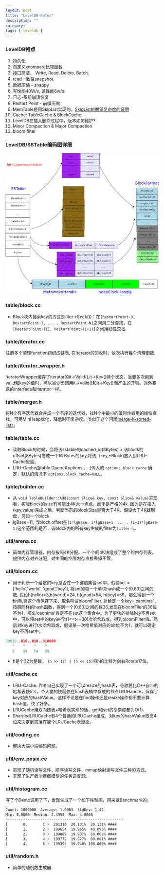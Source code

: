 ```yaml
---
layout: post
title: "LevelDB-Notes"
description: ""
category: 
tags: [ leveldb ]
---
```


### LevelDB特点

1. 持久化
2. 自定义xcompare比较函数
3. 接口简洁， Write, Read, Delete, Batch.
4. read一致性snapshot.
5. 数据压缩 - snappy
6. 写性能40W/s, 读性能6w/s.
7. 日志-系统崩溃恢复
8. Restart Point - 前缀压缩
9. MemTable是用SkipList实现的。[SkipList的期望复杂度的证明](http://pan.baidu.com/s/1sjqGczF)
10. Cache: TableCache & BlockCache.
11. LevelDB在插入删除过程中，版本如何维护?
12. Minor Compaction & Major Compaction
13. bloom filter

### LevelDB/SSTable编码图详细

![Alt TableFormat.png](/images/TableFormat.png)

### table/block.cc
* Block块内搜索key的方式是(iter->Seek())：在`[RestartPoint-0, RestartPoint-1, ... , RestartPoint-N]`之间用二分查找，在`[RestartPoint-(i), RestartPoint-(i+1)]`之间用线性查找.

### table/iterator.cc

注册多个清理function组织成链表, 在Iterator的回收时，依次执行每个清理函数.

### table/iterator_wrapper.h

IteratorWrapper缓存了iterator的it->Valid(),it->Key()两个状态。当要多次用到valid和key的值时，可以减少因调用it->Valid()和it->Key()而产生的开销。对外暴露的interface和Iterator一样。

### table/merger.h

将N个有序迭代器合并成一个有序的迭代器，找N个中最小的值时作者用的线性查找，可用MinHeap优化，降低时间复杂度。类似于这个问题[merge-k-sorted-lists](https://oj.leetcode.com/problems/merge-k-sorted-lists/)。

### table/table.cc

* 读取Block的时候，会将该sstable的cached_id(8Bytes) + 该block的offset(8Bytes)拼成一个16 Bytes的key,将该（key,*Block)放入到LRU-Cache里面。
* LRU-Cache由table.Open( &options , ...)传入的 `options.block_cache` 确定，默认的情况下 `options.block_cache=NULL`。

### table/builder.cc

* 从 `void TableBuilder::Add(const Slice& key, const Slice& value)`实现看，实际block的size有可能比4K大一点点，而不是严格的4k. 因为是在插入(key,value)完成之后，判断当前的blockSize是否大于4K，假设大于4K就刷盘，另起一个block.
* lgBase=11, 当block.offset在`[i*lgBase, i*lgBase+1, ... , (i+1)*lgBase-1]`这个范围的是否，该block内的所有key生成的filter为`filter-i`。

### util/arena.cc

* 简单内存管理器，内存按照4K分配。一个个的4K块组成了整个的内存列表。提供内存对齐分配，对中间的空隙内存直接丢掉不管。


### util/bloom.cc


* 用于判断一个给定的key是否在一个键值集合set中。假设set = ['hello','world', 'good','boy'], 将set的每一个单词hash成一个[0,63]之间的数, 假设h(hello)=3,h(world)=24, h(good)=54, h(boy)=59。那么得到一个bit串,将这个串保存下来，取名叫做bloomFilter. 对给定一个key='caonima' , 按照同样的hash函数，得到一个[0,63]之间的数36,发现在bloomFiler的36位不为1，那么'caonima'肯定不在set这个集合中。为了更快的排除key不再set中，可以将set中的key进行t(1<=t<=30)次哈希取或，得到bloomFilter值。然后对key进行t次哈希取或，假设某一次哈希值对应的bit位不为1，就可以确定key不再set中。

```cpp
00010..010..010..010000
   ^    ^    ^    ^
   3    24   54   59
```

* h是个32为整数， `(h >> 17) | (h << 15)`将h的比特为向右Rotate17位。

### util/cache.cc

* LRU-Cache. 作者自己实现了一个可以resize的hash表，号称要比C++自带的哈希表快5%。个人觉的快就快在hash表桶中存放的节点LRUHandle，保存了key对应的hashValue。这样不论是在find操作还是resize操作都不要计算hash值，快了好多。
* LRUCache用双向链表+哈希表实现的话，get和set的复杂度都为O(1).
* ShardedLRUCache有4个普通的LRUCache组成，对key的hashValue取高4位来决定到底落在哪个LRUCache表里面。

### util/coding.cc

* 解决大端小端编码问题。

### util/env_posix.cc

* 实现了随机读写文件，顺序读写文件，mmap映射读写文件三种IO方式。
* 实现了生产者消费者模型的任务调度器。

### util/histogram.cc 

写了个Demo调用了下，发现生成了一个如下柱型图，用来做Benchmark的。

```
Count: 1000000  Average: 1.9963  StdDev: 1.42
Min: 0.0000  Median: 2.4955  Max: 4.0000
------------------------------------------------------
[       0,       1 )  201310  20.131%  20.131% ####
[       1,       2 )  199654  19.965%  40.096% ####
[       2,       3 )  199869  19.987%  60.083% ####
[       3,       4 )  199772  19.977%  80.061% ####
[       4,       5 )  199395  19.940% 100.000% ####
```

### util/random.h
	
* 简单的随机数生成器

